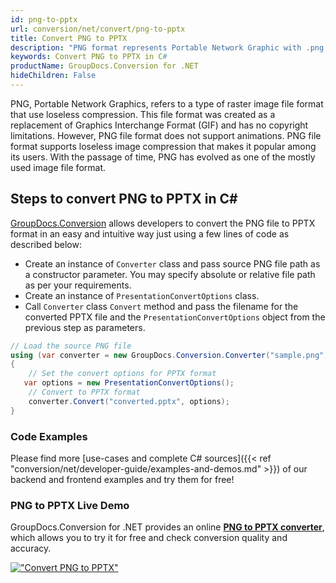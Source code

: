 ```yaml
---
id: png-to-pptx
url: conversion/net/convert/png-to-pptx
title: Convert PNG to PPTX
description: "PNG format represents Portable Network Graphic with .png extension. Learn how to convert PNG to PPTX file programmatically in C# language using GroupDocs.Conversion for .NET library."
keywords: Convert PNG to PPTX in C#
productName: GroupDocs.Conversion for .NET
hideChildren: False
---
```


PNG, Portable Network Graphics, refers to a type of raster image file format that use loseless compression. This file format was created as a replacement of Graphics Interchange Format (GIF) and has no copyright limitations. However, PNG file format does not support animations. PNG file format supports loseless image compression that makes it popular among its users. With the passage of time, PNG has evolved as one of the mostly used image file format.

## Steps to convert PNG to PPTX in C#

[GroupDocs.Conversion](https://products.groupdocs.com/conversion/net) allows developers to convert the PNG file to PPTX format in an easy and intuitive way just using a few lines of code as described below:

* Create an instance of `Converter` class and pass source PNG file path as a constructor parameter. You may specify absolute or relative file path as per your requirements. 
* Create an instance of `PresentationConvertOptions` class.
* Call `Converter` class `Convert` method and pass the filename for the converted PPTX file and the `PresentationConvertOptions` object from the previous step as parameters.

```csharp
// Load the source PNG file
using (var converter = new GroupDocs.Conversion.Converter("sample.png"))
{
    // Set the convert options for PPTX format
   var options = new PresentationConvertOptions();
    // Convert to PPTX format
    converter.Convert("converted.pptx", options);
}
```

### Code Examples

Please find more [use-cases and complete C# sources]({{< ref "conversion/net/developer-guide/examples-and-demos.md" >}}) of our backend and frontend examples and try them for free!

### PNG to PPTX Live Demo

GroupDocs.Conversion for .NET provides an online [**PNG to PPTX converter**](https://products.groupdocs.app/conversion/png-to-pptx), which allows you to try it for free and check conversion quality and accuracy.

[!["Convert PNG to PPTX"](conversion/net/images/convert-to-pptx/convert-png-to-pptx.png)](https://products.groupdocs.app/conversion/png-to-pptx)